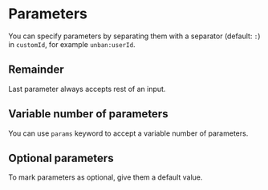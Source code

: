 # Parameters

You can specify parameters by separating them with a separator (default: `:`) in `customId`, for example `unban:userId`.

## Remainder
Last parameter always accepts rest of an input.

## Variable number of parameters
You can use `params` keyword to accept a variable number of parameters.

## Optional parameters
To mark parameters as optional, give them a default value.

